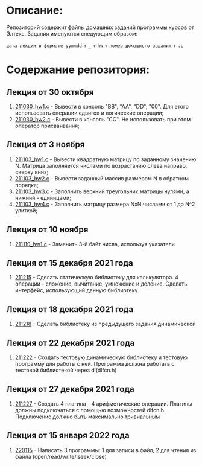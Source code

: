 # Описание:
  
Репозиторий содержит файлы домашних заданий программы курсов от Элтекс. Задания именуются следующим образом:
  
`дата лекции в формате yymmdd` + `_` + `hw` + `номер домашнего задания` + `.c`
  
# Содержание репозитория:

## Лекция от 30 октября

1. [211030_hw1.c](211030_hw1.c) - Вывести в консоль "BB", "AA", "DD", "00". Для этого использовать операции сдвигов и логические операции;
2. [211030_hw2.c](211030_hw2.c) - Вывести в консоль "CC". Не использовать при этом оператор присваивания;

## Лекция от 3 ноября
1. [211103_hw1.c](211103_hw1.c) - Вывести квадратную матрицу по заданному значению N. Матрица заполняется числами по возрастанию слева направо, сверху вниз;
2. [211103_hw2.c](211103_hw2.c) - Вывести заданный массив размером N в обратном порядке;
3. [211103_hw3.c](211103_hw3.c) - Заполнить верхний треугольник матрицы нулями, а нижний - единицами;
4. [211103_hw4.c](211103_hw4.c) - Заполнить матрицу размера NxN числами от 1 до N^2 улиткой;

## Лекция от 10 ноября

1. [211110_hw1.c](211110_hw1.c) - Заменить 3-й байт числа, используя указатели

## Лекция от 15 декабря 2021 года

1. [211215](211215) - Сделать статическую библиотеку для калькулятора. 4 операции - сложение, вычитание, умножение и деление. Сделать интерфейс, использующий данную библиотеку

## Лекция от 18 декабря 2021 года

1. [211218](211218) - Сделать библиотеку из предыдущего задания динамической

## Лекция от 22 декабря 2021 года

1. [211222](211222) - Создать тестовую динамическую библиотеку и тестовую программу для работы с ней. Программа должна работать с тестовой библиотекой через dl(dlfcn.h)

## Лекция от 27 декабря 2021 года

1. [211227](211227) - Создать 4 плагина - 4 арифметические операции. Плагины должны подключаться с помощью возможностей dlfcn.h. Подключение должно быть максимально тривиальным

## Лекция от 15 января 2022 года

1. [220115](220115) - Написать 3 программы: 1 для записи в файл, 2 для чтения из файла (open/read/write/lseek/close)

